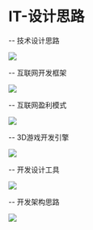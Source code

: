 # IT-设计思路

\-- 技术设计思路

![](../.gitbook/assets/ji-shu-she-ji-si-lu.png)

\-- 互联网开发框架

![](../.gitbook/assets/hu-lian-wang-kai-fa-kuang-jia.png)

\-- 互联网盈利模式

![](../.gitbook/assets/hu-lian-wang-ying-li-mo-shi.png)

\-- 3D游戏开发引擎

![](../.gitbook/assets/3d-you-xi-kai-fa-yin-qing.png)

\-- 开发设计工具

![](../.gitbook/assets/kai-fa-she-ji-gong-ju.jpg)

\-- 开发架构思路

![](../.gitbook/assets/kai-fa-jia-gou-si-lu.png)
